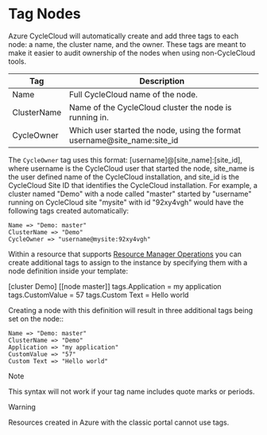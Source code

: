 # Tag Nodes

Azure CycleCloud will automatically create and add three tags to each node: a name, the cluster name, and the owner.
These tags are meant to make it easier to audit ownership of the nodes when using non-CycleCloud tools.

| Tag         | Description                                                                |
| ----------- | -------------------------------------------------------------------------- |
| Name        | Full CycleCloud name of the node.                                          |
| ClusterName | Name of the CycleCloud cluster the node is running in.                     |
| CycleOwner  | Which user started the node, using the format username@site_name:site_id   |

The `CycleOwner` tag uses this format: [username]@[site_name]:[site_id], where username is the CycleCloud user that
started the node, site_name is the user defined name of the CycleCloud installation, and site_id is the
CycleCloud Site ID that identifies the CycleCloud installation. For example, a cluster named "Demo" with
a node called "master" started by "username" running on CycleCloud site "mysite" with id "92xy4vgh"
would have the following tags created automatically:

    Name => "Demo: master"
    ClusterName => "Demo"
    CycleOwner => "username@mysite:92xy4vgh"

Within a resource that supports [Resource Manager Operations](https://docs.microsoft.com/en-us/azure/azure-resource-manager/resource-group-using-tags) you can create additional tags to assign to the instance by specifying them with a node definition inside your template:

  [cluster Demo]
    [[node master]]
      tags.Application = my application
      tags.CustomValue = 57
      tags.Custom Text = Hello world

Creating a node with this definition will result in three additional tags being set on the node::

    Name => "Demo: master"
    ClusterName => "Demo"
    Application => "my application"
    CustomValue => "57"
    Custom Text => "Hello world"

> [!NOTE]
> This syntax will not work if your tag name includes quote marks or periods.

> [!WARNING]  
> Resources created in Azure with the classic portal cannot use tags.
